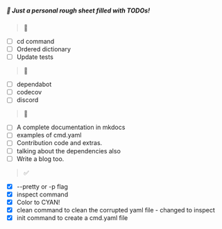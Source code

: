 ##### :poop: Just a personal rough sheet filled with TODOs!

> :hammer:
- [ ] cd command
- [ ] Ordered dictionary
- [ ] Update tests

> :wrench:
- [ ] dependabot
- [ ] codecov
- [ ] discord

> :memo:
- [ ] A complete documentation in mkdocs
- [ ] examples of cmd.yaml
- [ ] Contribution code and extras.
- [ ] talking about the dependencies also
- [ ] Write a blog too.

> :white_check_mark:
- [x] --pretty or -p flag
- [x] inspect command
- [x] Color to CYAN!
- [x] clean command to clean the corrupted yaml file - changed to inspect
- [x] init command to create a cmd.yaml file